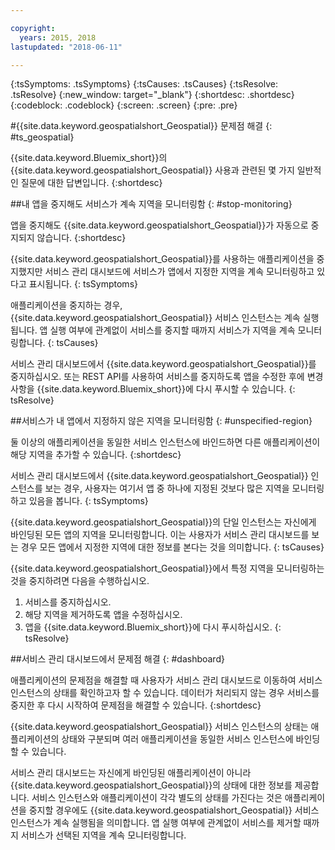 ```yaml
---

copyright:
  years: 2015, 2018
lastupdated: "2018-06-11"

---
```


<!-- Attribute definitions -->
{:tsSymptoms: .tsSymptoms}
{:tsCauses: .tsCauses}
{:tsResolve: .tsResolve}
{:new_window: target="_blank"}
{:shortdesc: .shortdesc}
{:codeblock: .codeblock}
{:screen: .screen}
{:pre: .pre}

#{{site.data.keyword.geospatialshort_Geospatial}} 문제점 해결
{: #ts_geospatial}


{{site.data.keyword.Bluemix_short}}의 {{site.data.keyword.geospatialshort_Geospatial}} 사용과 관련된 몇 가지 일반적인 질문에 대한 답변입니다.
{:shortdesc}

##내 앱을 중지해도 서비스가 계속 지역을 모니터링함
{: #stop-monitoring}


앱을 중지해도 {{site.data.keyword.geospatialshort_Geospatial}}가 자동으로 중지되지 않습니다.
{:shortdesc}


{{site.data.keyword.geospatialshort_Geospatial}}를 사용하는 애플리케이션을 중지했지만 서비스 관리 대시보드에 서비스가 앱에서 지정한 지역을 계속 모니터링하고 있다고 표시됩니다.
{: tsSymptoms}


애플리케이션을 중지하는 경우, {{site.data.keyword.geospatialshort_Geospatial}} 서비스 인스턴스는 계속 실행됩니다. 앱 실행 여부에 관계없이 서비스를 중지할 때까지 서비스가 지역을 계속 모니터링합니다.
{: tsCauses}


서비스 관리 대시보드에서 {{site.data.keyword.geospatialshort_Geospatial}}를 중지하십시오. 또는 REST API를 사용하여 서비스를 중지하도록 앱을 수정한 후에 변경사항을 {{site.data.keyword.Bluemix_short}}에 다시 푸시할 수 있습니다.
{: tsResolve}

##서비스가 내 앱에서 지정하지 않은 지역을 모니터링함
{: #unspecified-region}



둘 이상의 애플리케이션을 동일한 서비스 인스턴스에 바인드하면 다른 애플리케이션이 해당 지역을 추가할 수 있습니다.
{:shortdesc}



서비스 관리 대시보드에서 {{site.data.keyword.geospatialshort_Geospatial}} 인스턴스를 보는 경우, 사용자는 여기서 앱 중 하나에 지정된 것보다 많은 지역을 모니터링하고 있음을 봅니다.
{: tsSymptoms}

{{site.data.keyword.geospatialshort_Geospatial}}의 단일 인스턴스는 자신에게 바인딩된 모든 앱의 지역을 모니터링합니다. 이는 사용자가 서비스 관리 대시보드를 보는 경우 모든 앱에서 지정한 지역에 대한 정보를 본다는 것을 의미합니다.
{: tsCauses}

{{site.data.keyword.geospatialshort_Geospatial}}에서 특정 지역을 모니터링하는 것을 중지하려면 다음을 수행하십시오.

1. 서비스를 중지하십시오.
2. 해당 지역을 제거하도록 앱을 수정하십시오.
3. 앱을 {{site.data.keyword.Bluemix_short}}에 다시 푸시하십시오.
{: tsResolve}


##서비스 관리 대시보드에서 문제점 해결
{: #dashboard}

애플리케이션의 문제점을 해결할 때 사용자가 서비스 관리 대시보드로 이동하여 서비스 인스턴스의 상태를 확인하고자 할 수 있습니다. 데이터가 처리되지 않는 경우 서비스를 중지한 후 다시 시작하여 문제점을 해결할 수 있습니다.
{:shortdesc}

{{site.data.keyword.geospatialshort_Geospatial}} 서비스 인스턴스의 상태는 애플리케이션의 상태와 구분되며 여러 애플리케이션을 동일한 서비스 인스턴스에 바인딩할 수 있습니다.

서비스 관리 대시보드는 자신에게 바인딩된 애플리케이션이 아니라 {{site.data.keyword.geospatialshort_Geospatial}}의 상태에 대한 정보를 제공합니다. 서비스 인스턴스와 애플리케이션이 각각 별도의 상태를 가진다는 것은 애플리케이션을 중지할 경우에도 {{site.data.keyword.geospatialshort_Geospatial}} 서비스 인스턴스가 계속 실행됨을 의미합니다. 앱 실행 여부에 관계없이 서비스를 제거할 때까지 서비스가 선택된 지역을 계속 모니터링합니다.
